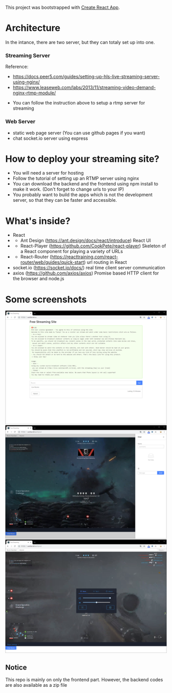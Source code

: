 This project was bootstrapped with [Create React App](https://github.com/facebook/create-react-app).

# Architecture 
In the intance, there are two server, but they can totaly set up into one. 
### Streaming Server 
Reference: 
- https://docs.peer5.com/guides/setting-up-hls-live-streaming-server-using-nginx/ 
- https://www.leaseweb.com/labs/2013/11/streaming-video-demand-nginx-rtmp-module/ 
* You can follow the instruction above to setup a rtmp server for streaming 
### Web Server
- static web page server (You can use github pages if you want) 
- chat socket.io server using express 
# How to deploy your streaming site?
- You will need a server for hosting 
- Follow the tutorial of setting up an RTMP server using nginx
- You can download the backend and the frontend using npm install to make it work. (Don't forget to change urls to your IP) 
- You probably want to build the apps which is not the development server, so that they can be faster and accessible. 
# What's inside? 
- React
- - Ant Design (https://ant.design/docs/react/introduce) React UI 
- - React-Player (https://github.com/CookPete/react-player) Skeleton of a React component for playing a variety of URLs 
- - React-Router (https://reacttraining.com/react-router/web/guides/quick-start) url routing in React 
- socket.io (https://socket.io/docs/) real time client server communication 
- axios (https://github.com/axios/axios) Promise based HTTP client for the browser and node.js 
# Some screenshots
 ![image](https://github.com/TianqiCS/React-Live-Player/raw/master/docs/1-1.png) 
 ![image](https://github.com/TianqiCS/React-Live-Player/raw/master/docs/1-2.png) 
 ![image](https://github.com/TianqiCS/React-Live-Player/raw/master/docs/1-3.png) 
## Notice
 This repo is mainly on only the frontend part. However, the backend codes are also available as a zip file 
